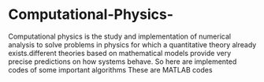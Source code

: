 # Computational-Physics-
Computational physics is the study and implementation of numerical analysis to solve problems in physics for which a quantitative theory already exists.different theories based on mathematical models provide very precise predictions on how systems behave. So here are implemented codes of some important algorithms
These are MATLAB codes
